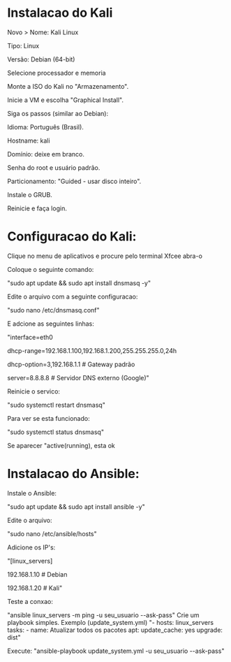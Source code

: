# Instalacao do Kali
Novo > Nome: Kali Linux

Tipo: Linux

Versão: Debian (64-bit)

Selecione processador e memoria

Monte a ISO do Kali no "Armazenamento".

Inicie a VM e escolha "Graphical Install".

Siga os passos (similar ao Debian):

Idioma: Português (Brasil).

Hostname: kali

Domínio: deixe em branco.

Senha do root e usuário padrão.

Particionamento: "Guided - usar disco inteiro".

Instale o GRUB.

Reinicie e faça login.

# Configuracao do Kali:
Clique no menu de aplicativos e procure pelo terminal Xfcee abra-o

Coloque o seguinte comando: 

"sudo apt update && sudo apt install dnsmasq -y"

Edite o arquivo com a seguinte configuracao: 

"sudo nano /etc/dnsmasq.conf"

E adcione as seguintes linhas:

"interface=eth0  

dhcp-range=192.168.1.100,192.168.1.200,255.255.255.0,24h 

dhcp-option=3,192.168.1.1  # Gateway padrão  

server=8.8.8.8             # Servidor DNS externo (Google)"

Reinicie o servico:

"sudo systemctl restart dnsmasq"

Para ver se esta funcionado:

"sudo systemctl status dnsmasq"

Se aparecer "active(running), esta ok


# Instalacao do Ansible:
Instale o Ansible:

"sudo apt update && sudo apt install ansible -y"

Edite o arquivo:

"sudo nano /etc/ansible/hosts"

Adicione os IP's:

"[linux_servers]

192.168.1.10  # Debian

192.168.1.20  # Kali"

Teste a conxao:

"ansible linux_servers -m ping -u seu_usuario --ask-pass"
Crie um playbook simples. Exemplo (update_system.yml)
"- hosts: linux_servers
  tasks:
    - name: Atualizar todos os pacotes
      apt:
        update_cache: yes
        upgrade: dist"
				
Execute:
"ansible-playbook update_system.yml -u seu_usuario --ask-pass"
